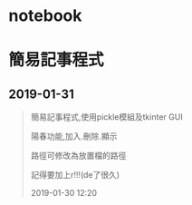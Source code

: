 # notebook
# 簡易記事程式
## 2019-01-31

>
>簡易記事程式,使用pickle模組及tkinter GUI
>
>陽春功能,加入.刪除.顯示
>
>路徑可修改為放置檔的路徑
>
>記得要加上r!!!(de了很久)
>
>2019-01-30 12:20
